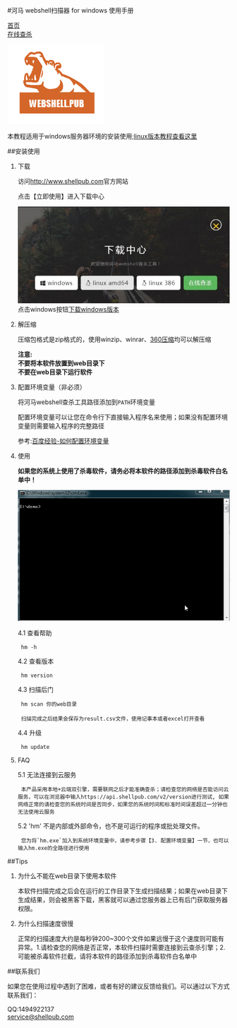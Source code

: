 #河马 webshell扫描器 for windows 使用手册

[首页](http://www.shellpub.com)                 
[在线查杀](http://n.shellpub.com)

![logo](images/1.png)


本教程适用于windows服务器环境的安装使用;[linux版本教程查看这里](http://www.shellpub.com/doc/hm_linux_usage.html)

##安装使用

1. 下载

	访问<http://www.shellpub.com>官方网站

	点击【立即使用】进入下载中心

	![下载中心](images/download.jpg)
	点击windows按钮[下载windows版本](http://www.webshell.pub/download/hm/1.2.0/hm-windows-386.zip)
	
2. 解压缩
	
	压缩包格式是zip格式的，使用winzip、winrar、[360压缩](http://yasuo.360.cn/)均可以解压缩
		

	**注意:**  
	**不要将本软件放置到web目录下**  
	**不要在web目录下运行软件**
	
3. 配置环境变量（非必须）

	将河马webshell查杀工具路径添加到`PATH`环境变量

	配置环境变量可以让您在命令行下直接输入程序名来使用；如果没有配置环境变量则需要输入程序的完整路径

	参考:[百度经验-如何配置环境变量](http://jingyan.baidu.com/article/3ea51489e1c2b752e61bbad0.html)
	

4. 使用

	**如果您的系统上使用了杀毒软件，请务必将本软件的路径添加到杀毒软件白名单中！**

	![教程](images/winusage.gif)
	
	4.1 查看帮助
		
		hm -h

	4.2 查看版本

		hm version

	4.3 扫描后门

		hm scan 你的web目录

		扫描完成之后结果会保存为result.csv文件，使用记事本或者excel打开查看

	4.4 升级

		hm update
	

5. FAQ

	5.1 无法连接到云服务

		本产品采用本地+云端双引擎，需要联网之后才能准确查杀；请检查您的网络是否能访问云服务，可以在浏览器中输入https://api.shellpub.com/v2/version进行测试, 如果网络正常的请检查您的系统时间是否同步，如果您的系统时间和标准时间误差超过一分钟也无法使用云服务

	5.2 'hm' 不是内部或外部命令，也不是可运行的程序或批处理文件。

		您为将`hm.exe`加入到系统环境变量中，请参考步骤【3. 配置环境变量】一节，也可以输入hm.exe的全路径进行使用

##Tips

1. 为什么不能在web目录下使用本软件

	本软件扫描完成之后会在运行的工作目录下生成扫描结果；如果在web目录下生成结果，则会被黑客下载，黑客就可以通过您服务器上已有后门获取服务器权限。

2. 为什么扫描速度很慢

	正常的扫描速度大约是每秒钟200~300个文件如果远慢于这个速度则可能有异常。1.请检查您的网络是否正常，本软件扫描时需要连接到云查杀引擎；2.可能被杀毒软件拦截，请将本软件的路径添加到杀毒软件白名单中
	

##联系我们

如果您在使用过程中遇到了困难，或者有好的建议反馈给我们。可以通过以下方式联系我们：
	
   QQ:1494922137  
   <service@shellpub.com>